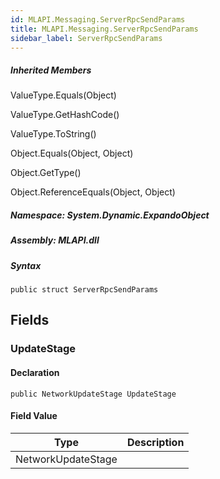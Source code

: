 ```yaml
---  
id: MLAPI.Messaging.ServerRpcSendParams  
title: MLAPI.Messaging.ServerRpcSendParams
sidebar_label: ServerRpcSendParams
---
```


<div class="markdown level0 summary">

</div>

<div class="markdown level0 conceptual">

</div>

<div class="inheritedMembers">

##### Inherited Members

<div>

ValueType.Equals(Object)

</div>

<div>

ValueType.GetHashCode()

</div>

<div>

ValueType.ToString()

</div>

<div>

Object.Equals(Object, Object)

</div>

<div>

Object.GetType()

</div>

<div>

Object.ReferenceEquals(Object, Object)

</div>

</div>

##### **Namespace**: System.Dynamic.ExpandoObject

##### **Assembly**: MLAPI.dll

##### Syntax

    public struct ServerRpcSendParams

## Fields

### UpdateStage

<div class="markdown level1 summary">

</div>

<div class="markdown level1 conceptual">

</div>

#### Declaration

    public NetworkUpdateStage UpdateStage

#### Field Value

| Type               | Description |
|--------------------|-------------|
| NetworkUpdateStage |             |
